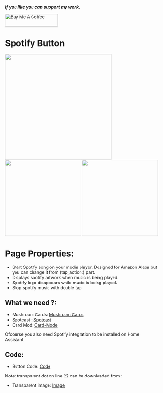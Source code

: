 _**If you like you can support my work.**_

<a href="https://www.buymeacoffee.com/berkansezer" target="_blank"><img src="https://www.buymeacoffee.com/assets/img/custom_images/orange_img.png" alt="Buy Me A Coffee" style="height: 41px !important;width: 174px !important;box-shadow: 0px 3px 2px 0px rgba(190, 190, 190, 0.5) !important;-webkit-box-shadow: 0px 3px 2px 0px rgba(190, 190, 190, 0.5) !important;" ></a> 

# Spotify Button 

<img src="https://user-images.githubusercontent.com/84282504/204285116-301f9fa1-5ff8-4da6-ad1d-0521cd343b2e.png" width="350"> <img src="https://user-images.githubusercontent.com/84282504/204288564-e194b83f-32c0-4b83-9bde-a5fe725b2c26.png" width="250">
<img src="https://user-images.githubusercontent.com/84282504/204289579-e5407e5c-9e11-43a0-9e0b-9d887b2aeed9.png" width="250">

# Page Properties:

- Start Spotify song on your media player. Designed for Amazon Alexa but you can change it from (tap_action:) part. 
- Displays spotify artwork when music is being played. 
- Spotify logo disappears while music is being played.
- Stop spotify music with double tap

## What we need ?:

- Mushroom Cards: [Mushroom Cards](https://github.com/piitaya/lovelace-mushroom)
- Spotcast : [Spotcast](https://github.com/fondberg/spotcast)
- Card Mod: [Card-Mode](https://github.com/thomasloven/lovelace-card-mod)

Ofcourse you also need Spotify integration to be installed on Home Assistant

## Code: 

- Button Code: [Code](https://github.com/berkansezer77/home-assistant/blob/main/custom-cards/spotify-button/button-code)

Note: transparent dot on line 22 can be downloaded from : 

- Transparent image: [Image](https://github.com/berkansezer77/home-assistant/blob/main/custom-cards/spotify-button/dot2.png)
